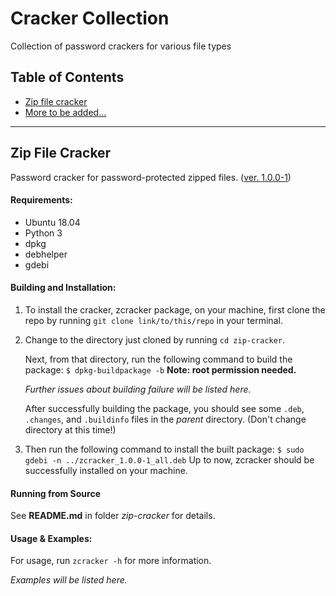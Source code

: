 # Cracker Collection
Collection of password crackers for various file types

## Table of Contents

* [Zip file cracker](#zip-file-cracker)
* [More to be added...](#table-of-contents)

---

## Zip File Cracker

Password cracker for password-protected zipped files. ([ver. 1.0.0-1](#zip-file-cracker))

#### Requirements:

* Ubuntu 18.04
* Python 3
* dpkg
* debhelper
* gdebi

#### Building and Installation:

1. To install the cracker, zcracker package, on your machine, first clone the repo by running `git clone link/to/this/repo` in your terminal.

2. Change to the directory just cloned by running `cd zip-cracker`.

   Next, from that directory, run the following command to build the package:
   `$ dpkg-buildpackage -b`
   **Note: root permission needed.**

   *Further issues about building failure will be listed here.*

   After successfully building the package, you should see some `.deb`, `.changes`, and `.buildinfo` files in the *parent* directory. (Don't change directory at this time!)

3. Then run the following command to install the built package:
   `$ sudo gdebi -n ../zcracker_1.0.0-1_all.deb`
   Up to now, zcracker should be successfully installed on your machine.

#### Running from Source

See **README.md** in folder *zip-cracker* for details.

#### Usage & Examples:

For usage, run `zcracker -h` for more information.

*Examples will be listed here.*
